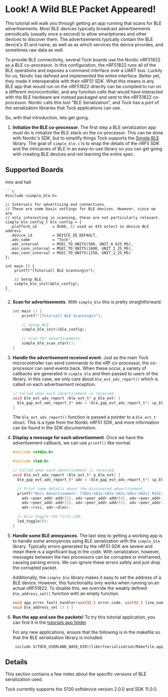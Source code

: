 Look! A Wild BLE Packet Appeared!
=================================

This tutorial will walk you through getting an app running that scans
for BLE advertisements. Most BLE devices typically broadcast advertisements
periodically (usually once a second) to allow smartphones and other devices
to discover them. The advertisements typically contain the BLE device's ID
and name, as well as as which services the device provides, and sometimes
raw data as well.

To provide BLE connectivity, several Tock boards use the Nordic nRF51822
as a BLE co-processor. In this configuration, the nRF51822 runs all of
the BLE operations and exposes a command interface over a UART bus. Luckily for
us, Nordic has defined and implemented the entire interface. Better yet, they
made it interoperable with their nRF51 SDK. What this means is any BLE app
that would run on the nRF51822 directly can be compiled to run on a different
microcontroller, and any function calls that would have interacted with
the BLE hardware are instead packaged and sent to the nRF51822 co-processor.
Nordic calls this tool "BLE Serialization", and Tock has a port of the
serialization libraries that Tock applications can use.

So, with that introduction, lets get going.

1. **Initialize the BLE co-processor**. The first step a BLE serialization
app must do is initialize the BLE stack on the co-processor. This can be
done with Nordic's SDK, but to simplify things Tock supports the
[Simple BLE](https://github.com/lab11/nrf5x-base/tree/master/lib) library.
The goal of `simple_ble.c` is to wrap the details of the nRF5 SDK and the
intricacies of BLE in an easy-to-use library so you can get going with creating
BLE devices and not learning the entire spec.


Supported Boards
----------------
imix and hail

    ```c
    #include <simple_ble.h>

    // Intervals for advertising and connections.
    // These are some basic settings for BLE devices. However, since we are
    // only interesting in scanning, these are not particularly relevant.
    simple_ble_config_t ble_config = {
      .platform_id       = 0x00, // used as 4th octect in device BLE address
      .device_id         = DEVICE_ID_DEFAULT,
      .adv_name          = "Tock",
      .adv_interval      = MSEC_TO_UNITS(500, UNIT_0_625_MS),
      .min_conn_interval = MSEC_TO_UNITS(1000, UNIT_1_25_MS),
      .max_conn_interval = MSEC_TO_UNITS(1250, UNIT_1_25_MS)
    };

    int main () {
        printf("[Tutorial] BLE Scanning\n");

        // Setup BLE.
        simple_ble_init(&ble_config);
    }
    ```

2. **Scan for advertisements**. With `simple_ble` this is pretty
straightforward.

    ```c
    int main () {
        printf("[Tutorial] BLE Scanning\n");

        // Setup BLE.
        simple_ble_init(&ble_config);

        // Scan for advertisements.
        simple_ble_scan_start();
    }
    ```

3. **Handle the advertisement received event**. Just as the main Tock
microcontroller can send commands to the nRF co-processor, the co-processor
can send events back. When these occur, a variety of callbacks are generated
in `simple_ble` and then passed to users of the library. In this case, we
only care about `ble_evt_adv_report()` which is called on each advertisement
reception.

    ```c
    // Called when each advertisement is received.
    void ble_evt_adv_report (ble_evt_t* p_ble_evt) {
      ble_gap_evt_adv_report_t* adv = (ble_gap_evt_adv_report_t*) &p_ble_evt->evt.gap_evt.params.adv_report;
    }
    ```

    The `ble_evt_adv_report()` function is passed a pointer to a `ble_evt_t`
    struct. This is a type from the Nordic nRF51 SDK, and more information
    can be found in the SDK documentation.

4. **Display a message for each advertisement**. Once we have the advertisement
callback, we can use `printf()` like normal.

    ```c
    #include <stdio.h>

    #include <led.h>

    // Called when each advertisement is received.
    void ble_evt_adv_report (ble_evt_t* p_ble_evt) {
      ble_gap_evt_adv_report_t* adv = (ble_gap_evt_adv_report_t*) &p_ble_evt->evt.gap_evt.params.adv_report;

      // Print some details about the discovered advertisement.
      printf("Recv Advertisement: [%02x:%02x:%02x:%02x:%02x:%02x] RSSI: %d, Len: %d\n",
        adv->peer_addr.addr[5], adv->peer_addr.addr[4], adv->peer_addr.addr[3],
        adv->peer_addr.addr[2], adv->peer_addr.addr[1], adv->peer_addr.addr[0],
        adv->rssi, adv->dlen);

      // Also toggle the first LED.
      led_toggle(0);
    }
    ```

5. **Handle some BLE annoyances**. The last step to getting a working app
is to handle some annoyances using BLE serialization with the `simple_ble`
library. Typically errors generated by the nRF51 SDK are severe and mean
there is a significant bug in the code. With serialization, however,
messages between the two processors can be corrupted or misframed, causing
parsing errors. We can ignore these errors safely and just drop the corrupted
packet.

    Additionally, the `simple_ble` library makes it easy to set the address
    of a BLE device. However, this functionality only works when running
    on an actual nRF51822. To disable this, we override the weakly defined
    `ble_address_set()` function with an empty function.

    ```c
    void app_error_fault_handler(uint32_t error_code, uint32_t line_num, uint32_t info) { }
    void ble_address_set () { }
    ```

6. **Run the app and see the packets!** To try this tutorial application, you
can find it in the
[tutorials app folder](../../userland/examples/tutorials/03_ble_scan).

    For any new applications, ensure that the following is in the makefile
    so that the BLE serialization library is included.

        include $(TOCK_USERLAND_BASE_DIR)/libnrfserialization/Makefile.app



Details
-------

This section contains a few notes about the specific versions of BLE
serialization used.

Tock currently supports the S130 softdevice version 2.0.0 and SDK 11.0.0.
